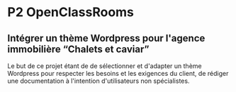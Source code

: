 # P2 OpenClassRooms
Intégrer un thème Wordpress pour l'agence immobilière “Chalets et caviar”
-----
Le but de ce projet étant de de sélectionner et d'adapter un thème Wordpress pour respecter les besoins et les exigences du client, de rédiger une documentation à l'intention d'utilisateurs non spécialistes.

